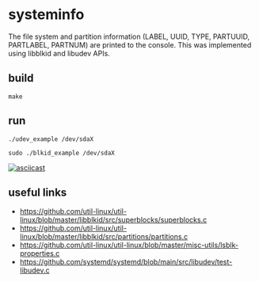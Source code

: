 # systeminfo
The file system and partition information (LABEL, UUID, TYPE, PARTUUID, PARTLABEL, PARTNUM)
are printed to the console. This was implemented using libblkid and libudev APIs.


## build
```shell
make
```

## run
```shell
./udev_example /dev/sdaX
```

```shell
sudo ./blkid_example /dev/sdaX
```

[![asciicast](https://asciinema.org/a/dc9LIP4e3gRkMoTDPzu5vj8lq.svg)](https://asciinema.org/a/dc9LIP4e3gRkMoTDPzu5vj8lq)

## useful links

* https://github.com/util-linux/util-linux/blob/master/libblkid/src/superblocks/superblocks.c
* https://github.com/util-linux/util-linux/blob/master/libblkid/src/partitions/partitions.c
* https://github.com/util-linux/util-linux/blob/master/misc-utils/lsblk-properties.c
* https://github.com/systemd/systemd/blob/main/src/libudev/test-libudev.c
